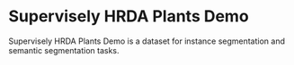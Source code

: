 # Supervisely HRDA Plants Demo

Supervisely HRDA Plants Demo is a dataset for instance segmentation and semantic segmentation tasks.